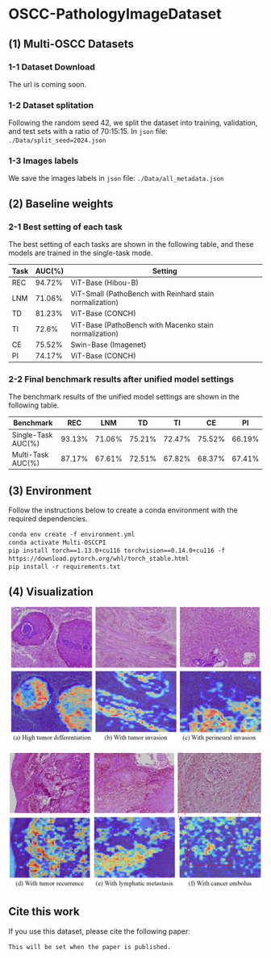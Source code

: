 # OSCC-PathologyImageDataset

## (1) Multi-OSCC Datasets 

### 1-1 Dataset Download
The url is coming soon.

### 1-2 Dataset splitation
Following the random seed 42, we split the dataset into training, validation, and test sets with a ratio of 70:15:15.
In `json` file: `./Data/split_seed=2024.json`

### 1-3 Images labels
We save the images labels in `json` file: `./Data/all_metadata.json`


## (2) Baseline weights

### 2-1 Best setting of each task
The best setting of each tasks are shown in the following table, and these models are trained in the single-task mode.

| Task | AUC(%)   | Setting                                      |
|------|----------|---------------------------------------------|
| REC  | 94.72%   | ViT-Base (Hibou-B)                          |
| LNM  | 71.06%   | ViT-Small (PathoBench with Reinhard stain normalization) |
| TD   | 81.23%   | ViT-Base (CONCH)                            |
| TI   | 72.6%    | ViT-Base (PathoBench with Macenko stain normalization) |
| CE   | 75.52%   | Swin-Base (Imagenet)                        |
| PI   | 74.17%   | ViT-Base (CONCH)                            |

### 2-2 Final benchmark results after unified model settings
The benchmark results of the unified model settings are shown in the following table.

|   Benchmark  | REC   | LNM   | TD    | TI    | CE    | PI    |
|---------|-------|-------|-------|-------|-------|-------|
| Single-Task  AUC(%)  |93.13% |71.06% |75.21% |72.47% |75.52% |66.19%|
| Multi-Task  AUC(%)  |87.17% |67.61% |72.51% |67.82% |68.37% |67.41%|

## (3) Environment
Follow the instructions below to create a conda environment with the required dependencies.
```
conda env create -f environment.yml
conda activate Multi-OSCCPI
pip install torch==1.13.0+cu116 torchvision==0.14.0+cu116 -f https://download.pytorch.org/whl/torch_stable.html
pip install -r requirements.txt 
```


## (4) Visualization

<!-- 使用方法1：HTML 标签 -->
<p align="center">
  <img src="./Visualizations/results_visualization_abc.png" width="500" alt="图1">
</p>

<p align="center">
  <img src="./Visualizations/results_visualization_def.png" width="500" alt="图2">
</p>

## Cite this work
If you use this dataset, please cite the following paper:
```
This will be set when the paper is published.
```